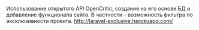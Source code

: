 Использование открытого API OpenCritic, создание на его основе БД и добавление функционала сайта. В частности - возможность фильтра по эксклюзивности проекта.
http://laravel-exclusive.herokuapp.com/
